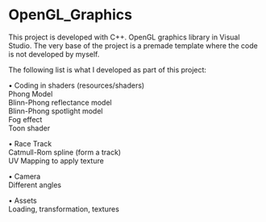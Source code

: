 # OpenGL_Graphics

This project is developed with C++. OpenGL graphics library in Visual Studio. The very base of the project is a premade template where the code is not developed by myself.

The following list is what I developed as part of this project:

• Coding in shaders (resources/shaders)<br>
Phong Model<br>
Blinn-Phong reflectance model<br>
Blinn-Phong spotlight model<br>
Fog effect<br>
Toon shader<br>
  
• Race Track<br>
Catmull-Rom spline (form a track)<br>
UV Mapping to apply texture<br>
  
• Camera<br>
Different angles<br>
  
• Assets<br>
Loading, transformation, textures
